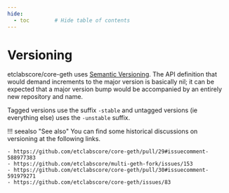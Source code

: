 ```yaml
---
hide:
  - toc        # Hide table of contents
---
```


# Versioning

etclabscore/core-geth uses [Semantic Versioning](https://semver.org). The API definition that would demand increments to the major version is basically nil;
it can be expected that a major version bump would be accompanied by an entirely new repository and name.

Tagged versions use the suffix `-stable` and untagged versions (ie everything else) uses the `-unstable` suffix.

!!! seealso "See also"
    You can find some historical discussions on versioning at the following links.

    - https://github.com/etclabscore/core-geth/pull/29#issuecomment-588977383
    - https://github.com/etclabscore/multi-geth-fork/issues/153
    - https://github.com/etclabscore/core-geth/pull/30#issuecomment-591979271
    - https://github.com/etclabscore/core-geth/issues/83
